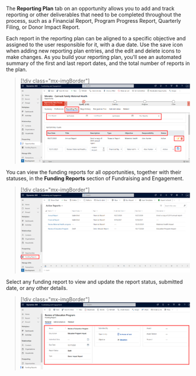 The **Reporting Plan** tab on an opportunity allows you to add and track reporting or other deliverables that need to be completed throughout the process, such as a Financial Report, Program Progress Report, Quarterly Filing, or Donor Impact Report.

Each report in the reporting plan can be aligned to a specific objective and assigned to the user responsible for it, with a due date. Use the save icon when adding new reporting plan entries, and the edit and delete icons to make changes. As you build your reporting plan, you'll see an automated summary of the first and last report dates, and the total number of reports in the plan.

> [!div class="mx-imgBorder"]
> [![Screenshot of Fundraising and Engagement with an opportunity open to the Reporting Plan tab.](../media/4-1-plan.png)](../media/4-1-plan.png#lightbox)

You can view the funding reports for all opportunities, together with their statuses, in the **Funding Reports** section of Fundraising and Engagement.

> [!div class="mx-imgBorder"]
> [![Screenshot of Fundraising and Engagement Funding Reports page showing the Active Reports list.](../media/4-2-reports.png)](../media/4-2-reports.png#lightbox)

Select any funding report to view and update the report status, submitted date, or any other details.

> [!div class="mx-imgBorder"]
> [![Screenshot of Fundraising and Engagement Funding Reports page showing the General tab of a funding report.](../media/4-3-general.png)](../media/4-3-general.png#lightbox)
